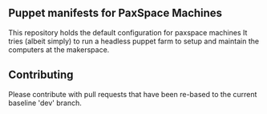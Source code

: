 ## Puppet manifests for PaxSpace Machines

This repository holds the default configuration for paxspace machines
It tries (albeit simply) to run a headless puppet farm to setup and maintain the computers at the makerspace.

## Contributing
Please contribute with pull requests that have been re-based to the current baseline 'dev' branch.
